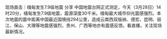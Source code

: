 现场直击｜缅甸发生7.9级地震
分享
中国地震台网正式测定，今天（3月28日）14时20分，缅甸发生7.9级地震，震源深度30千米。缅甸最大城市仰光震感强烈。本次地震的震中距离中国最近国境线294公里，造成云南西双版纳、德宏、昆明、丽江、保山、大理等地震感强烈，贵州、广西等地亦有震感反馈。看直播，关注现场最新情况。
